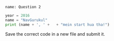 ```ngMeta
name: Question 2

```

```python
year = 2016
name = "NavGurukul"
print (name + ', ' +   + "mein start hua tha!")
```

Save the correct code in a new file and submit it.

